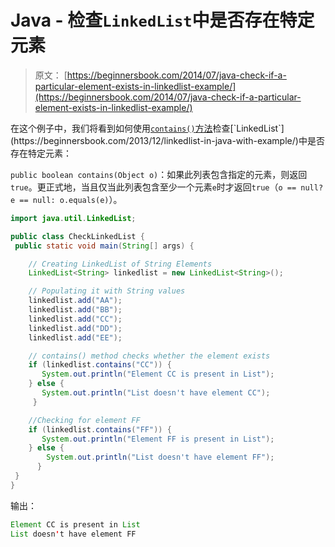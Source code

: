 # Java - 检查`LinkedList`中是否存在特定元素

> 原文： [https://beginnersbook.com/2014/07/java-check-if-a-particular-element-exists-in-linkedlist-example/](https://beginnersbook.com/2014/07/java-check-if-a-particular-element-exists-in-linkedlist-example/)

在这个例子中，我们将看到如何使用[`contains()`方法](https://docs.oracle.com/javase/7/docs/api/java/util/LinkedList.html#contains(java.lang.Object))检查[`LinkedList`](https://beginnersbook.com/2013/12/linkedlist-in-java-with-example/)中是否存在特定元素：

`public boolean contains(Object o)`：如果此列表包含指定的元素，则返回`true`。更正式地，当且仅当此列表包含至少一个元素`e`时才返回`true`（`o == null? e == null: o.equals(e)`）。

```java
import java.util.LinkedList;

public class CheckLinkedList {
 public static void main(String[] args) {

    // Creating LinkedList of String Elements
    LinkedList<String> linkedlist = new LinkedList<String>();

    // Populating it with String values
    linkedlist.add("AA");
    linkedlist.add("BB");
    linkedlist.add("CC");
    linkedlist.add("DD");
    linkedlist.add("EE");

    // contains() method checks whether the element exists
    if (linkedlist.contains("CC")) {
       System.out.println("Element CC is present in List");
    } else {
       System.out.println("List doesn't have element CC");
     }

    //Checking for element FF
    if (linkedlist.contains("FF")) {
       System.out.println("Element FF is present in List");
    } else {
        System.out.println("List doesn't have element FF");
      }
 }
}
```

输出：

```java
Element CC is present in List
List doesn't have element FF
```